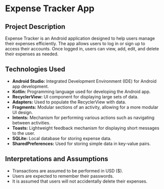 # Expense Tracker App

## Project Description

Expense Tracker is an Android application designed to help users manage their expenses efficiently. The app allows users to log in or sign up to access their accounts. Once logged in, users can view, add, edit, and delete their expenses as needed.

## Technologies Used

- **Android Studio:** Integrated Development Environment (IDE) for Android app development.
- **Kotlin:** Programming language used for developing the Android app.
- **RecyclerView:** UI component for displaying large sets of data.
- **Adapters:** Used to populate the RecyclerView with data.
- **Fragments:** Modular sections of an activity, allowing for a more modular UI design.
- **Intents:** Mechanism for performing various actions such as navigating between activities.
- **Toasts:** Lightweight feedback mechanism for displaying short messages to the user.
- **SQLite:** Local database for storing expense data.
- **SharedPreferences:** Used for storing simple data in key-value pairs.

## Interpretations and Assumptions

- Transactions are assumed to be performed in USD ($).
- Users are expected to remember their passwords.
- It is assumed that users will not accidentally delete their expenses.

